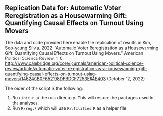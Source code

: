 ## Replication Data for: Automatic Voter Reregistration as a Housewarming Gift: Quantifying Causal Effects on Turnout Using Movers

The data and code provided here enable the replication of results in Kim, Seo-young Silvia. 2022. “Automatic Voter Reregistration as a Housewarming Gift: Quantifying Causal Effects on Turnout Using Movers.” American Political Science Review: 1–8. http://www.cambridge.org/core/journals/american-political-science-review/article/automatic-voter-reregistration-as-a-housewarming-gift-quantifying-causal-effects-on-turnout-using-movers/14624CB0F652198DFBDCF7253E64E403 (October 12, 2022).

The order of the script is the following:

1. Run `init.R` at the root directory. This will restore the packages used in the analyses.
2. Run `R/reg.R` which will use `R/utilities.R` as a helper file.
